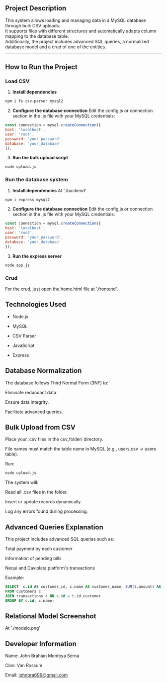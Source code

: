 # 

## Project Description
This system allows loading and managing data in a MySQL database through bulk CSV uploads.  
It supports files with different structures and automatically adapts column mapping to the database table.  
Additionally, the project includes advanced SQL queries, a normalized database model and a crud of one of the entities.

---

## How to Run the Project

### Load CSV
1. **Install dependencies**

```bash
npm i fs csv-parser mysql2
```

2. **Configure the database connection**
Edit the config.js or connection section in the .js file with your MySQL credentials:

```javascript
const connection = mysql.createConnection({
host: 'localhost',
user: 'root',
password: 'your_password',
database: 'your_database'
});
```

3. **Run the bulk upload script**

```bash
node upload.js
```

### Run the database system
1. **Install dependencies**
At './backend'

```bash
npm i express mysql2 
```

2. **Configure the database connection**
Edit the config.js or connection section in the .js file with your MySQL credentials:

```javascript
const connection = mysql.createConnection({
host: 'localhost',
user: 'root',
password: 'your_password',
database: 'your_database'
});
```

3. **Run the express server**

```bash
node app.js
```

### Crud
For the crud, just open the home.html file at '.frontend'.


## Technologies Used
- Node.js

- MySQL

- CSV Parser

- JavaScript

- Express

## Database Normalization
The database follows Third Normal Form (3NF) to:

Eliminate redundant data.

Ensure data integrity.

Facilitate advanced queries.

## Bulk Upload from CSV
Place your .csv files in the csv_folder/ directory.

File names must match the table name in MySQL (e.g., users.csv → users table).

Run:

```bash
node upload.js
```
The system will:

Read all .csv files in the folder.

Insert or update records dynamically.

Log any errors found during processing.

## Advanced Queries Explanation
This project includes advanced SQL queries such as:

Total payment by each customer

Information of pending bills

Nequi and Daviplata platform's transactions


Example:

```sql
SELECT  c.id AS customer_id, c.name AS customer_name, SUM(t.amount) AS total_paid
FROM customers c 
JOIN transactions t ON c.id = t.id_customer
GROUP BY c.id, c.name;
```

## Relational Model Screenshot

At './modelo.png'

## Developer Information
Name: John Brahian Montoya Serna

Clan: Van Rossum

Email: johnbra696@gmail.com